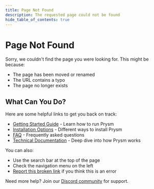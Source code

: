 ```yaml
---
title: Page Not Found
description: The requested page could not be found
hide_table_of_contents: true
---
```


# Page Not Found

Sorry, we couldn't find the page you were looking for. This might be because:

- The page has been moved or renamed
- The URL contains a typo
- The page no longer exists

## What Can You Do?

Here are some helpful links to get you back on track:

- [Getting Started Guide](/prysm/docs/getting-started) - Learn how to run Prysm
- [Installation Options](/prysm/docs/install/install-with-script) - Different ways to install Prysm
- [FAQ](/prysm/docs/faq) - Frequently asked questions
- [Technical Documentation](/prysm/docs/how-prysm-works/beacon-node) - Deep dive into how Prysm works

You can also:
- Use the search bar at the top of the page
- Check the navigation menu on the left
- [Report this broken link](https://github.com/prysmaticlabs/documentation/issues/new) if you think this is an error

Need more help? Join our [Discord community](https://discord.gg/prysmaticlabs) for support.
